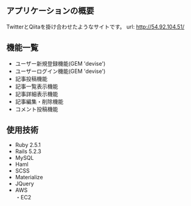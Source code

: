 ## アプリケーションの概要

TwitterとQiitaを掛け合わせたようなサイトです。
url: http://54.92.104.51/

## 機能一覧

- ユーザー新規登録機能(GEM 'devise')
- ユーザーログイン機能(GEM 'devise')
- 記事投稿機能
- 記事一覧表示機能
- 記事詳細表示機能
- 記事編集・削除機能
- コメント投稿機能

## 使用技術

- Ruby 2.5.1
- Rails 5.2.3
- MySQL
- Haml
- SCSS
- Materialize
- JQuery
- AWS  
 ・EC2
  
